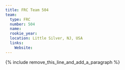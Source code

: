 ```yaml
---
title: FRC Team 504
team:
  type: FRC
  number: 504
  name:
  rookie_year:
  location: Little Silver, NJ, USA
  links:
    Website:
---
```


{% include remove_this_line_and_add_a_paragraph %}